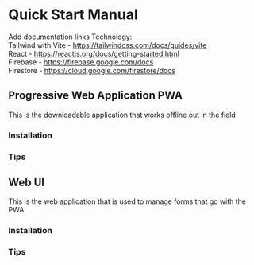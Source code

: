 # Quick Start Manual
Add documentation links
Technology:  
Tailwind with Vite - https://tailwindcss.com/docs/guides/vite  
React - https://reactjs.org/docs/getting-started.html  
Firebase - https://firebase.google.com/docs  
Firestore - https://cloud.google.com/firestore/docs  





## Progressive Web Application PWA
This is the downloadable application that works offline out in the field
### Installation

### Tips

## Web UI
This is the web application that is used to manage forms that go with the PWA


### Installation
### Tips




